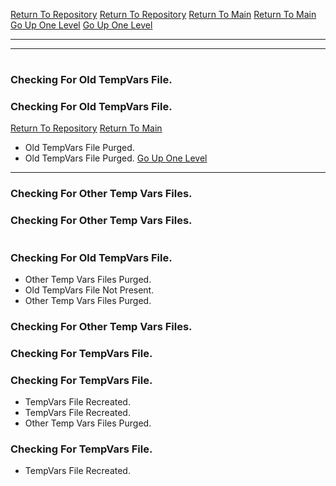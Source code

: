 [Return To Repository](https://github.com/DigitalWarrior/piholeparser/)
[Return To Repository](https://github.com/DigitalWarrior/piholeparser/)
[Return To Main](https://github.com/DigitalWarrior/piholeparser/blob/master/RecentRunLogs/Mainlog.md)
[Return To Main](https://github.com/DigitalWarrior/piholeparser/blob/master/RecentRunLogs/Mainlog.md)
[Go Up One Level](https://github.com/DigitalWarrior/piholeparser/blob/master/RecentRunLogs/TopLevelScripts/10-Running-Initial-Tasks.md)
[Go Up One Level](https://github.com/DigitalWarrior/piholeparser/blob/master/RecentRunLogs/TopLevelScripts/10-Running-Initial-Tasks.md)
____________________________________
____________________________________
# 
# 
### Checking For Old TempVars File.
### Checking For Old TempVars File.
[Return To Repository](https://github.com/DigitalWarrior/piholeparser/)
[Return To Main](https://github.com/DigitalWarrior/piholeparser/blob/master/RecentRunLogs/Mainlog.md)
* Old TempVars File Purged.
* Old TempVars File Purged.
[Go Up One Level](https://github.com/DigitalWarrior/piholeparser/blob/master/RecentRunLogs/TopLevelScripts/10-Running-Initial-Tasks.md)


____________________________________
### Checking For Other Temp Vars Files.
### Checking For Other Temp Vars Files.
# 
### Checking For Old TempVars File.
* Other Temp Vars Files Purged.
* Old TempVars File Not Present.
* Other Temp Vars Files Purged.



### Checking For Other Temp Vars Files.
### Checking For TempVars File.
### Checking For TempVars File.
* TempVars File Recreated.
* TempVars File Recreated.
* Other Temp Vars Files Purged.

### Checking For TempVars File.
* TempVars File Recreated.
